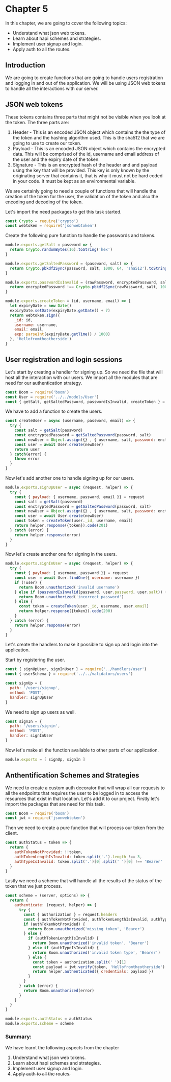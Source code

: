 # Chapter 5

In this chapter, we are going to cover the following topics:

* Understand what json web tokens.
* Learn about hapi schemes and strategies.
* Implement user signup and login.
* Apply auth to all the routes.

## Introduction

We are going to create functions that are going to handle users registration and logging in and out of the application. We will be using JSON web tokens to handle all the interactions with our server. 

## JSON web tokens

These tokens contains three parts that might not be visible when you look at the token. The three parts are:

1. Header - This is an encoded JSON object which contains the the type of the token and the hashing algorithm used. This is the sha512 that we are going to use to create our token.
2. Payload - This is an encoded JSON object which contains the encrypted data. This will be comprised of the id, username and email address of the user and the expiry date of the token.
3. Signature - This is an encrypted hash of the header and and payload using the key that will be provided. This key is only known by the originating server that contains it, that is why it must not be hard coded in your code. It must be kept as an environmental variable.

We are certainly going to need a couple of functions that will handle the creation of the token for the user, the validation of the token and also the encoding and decoding of the token.

Let's import the need packages to get this task started.

```js
const Crypto = require('crypto')
const webtoken = require('jsonwebtoken')
```

Create the following pure function to handle the passwords and tokens.

```js
module.exports.getSalt = password => {
  return Crypto.randomBytes(16).toString('hex')
}

module.exports.getSaltedPassword = (password, salt) => {
  return Crypto.pbkdf2Sync(password, salt, 1000, 64, 'sha512').toString('hex')
}

module.exports.passwordIsInvalid = (rawPassword, encryptedPassword, salt) => {
  return encryptedPassword !== Crypto.pbkdf2Sync(rawPassword, salt, 1000, 64, 'sha512').toString('hex')
}

module.exports.createToken = (id, username, email) => {
  let expiryDate = new Date()
  expiryDate.setDate(expiryDate.getDate() + 7)
  return webtoken.sign({
    _id: id,
    username: username,
    email: email,
    exp: parseInt(expiryDate.getTime() / 1000)
  }, 'Hellofromtheotherside')
}
```

## User registration and login sessions

Let's start by creating a handler for signing up. So we need the file that will host all the interaction with our users. We import all the modules that are need for our authentication strategy.

```js
const Boom = require('boom')
const User = require('../../models/User')
const { getSalt, getSaltedPassword, passwordIsInvalid, createToken } = require('../../helpers/userService')
```

We have to add a function to create the users.

```js
const createUser = async (username, password, email) => {
  try {
    const salt = getSalt(password)
    const enctryptedPassword = getSaltedPassword(password, salt)
    const newUser = Object.assign({} , { username, salt, password: enctryptedPassword })
    const user = await User.create(newUser)
    return user
  } catch(error) {
    throw error
  }
}
```

Now let's add another one to handle signing up for our users.

```js
module.exports.signUpUser = async (request, helper) => {
  try {
    const { payload: { username, password, email }} = request
    const salt = getSalt(password)
    const enctryptedPassword = getSaltedPassword(password, salt)
    const newUser = Object.assign({} , { username, salt, password: enctryptedPassword })
    const user = await User.create(newUser)
    const token = createToken(user._id, username, email)
    return helper.response({token}).code(201)
  } catch (error) {
    return helper.response(error)
  }
}
```

Now let's create another one for signing in the users.

```js
module.exports.signInUser = async (request, helper) => {
  try {
    const { payload: { username, password }} = request
    const user = await User.findOne({ username: username })
    if (!user) {
      return Boom.unauthorized('invalid username')
    } else if (passwordIsInvalid(password, user.password, user.salt)) {
      return Boom.unauthorized('incorrect password')
    } else {
      const token = createToken(user._id, username, user.email)
      return helper.response({token}).code(200)
    }
  } catch (error) {
    return helper.response(error)
  }
}
```

Let's create the handlers to make it possible to sign up and login into the application.

Start by registering the user.

```js
const { signUpUser, signInUser } = require('../handlers/user')
const { userSchema } = require('../../validators/users')

const signUp = {
  path: '/users/signup',
  method: 'POST',
  handler: signUpUser
}
```

We need to sign up users as well.

```js
const signIn = {
  path: '/users/signin',
  method: 'POST',
  handler: signInUser
}
```

Now let's make all the function available to other parts of our application.

```js
module.exports = [ signUp, signIn ]
```

## Anthentification Schemes and Strategies

We need to create a custom auth decorator that will wrap all our requests to all the endpoints that requires the user to be logged in to access the resources that exist in that location. Let's add it to our project. Firstly let's import the packages that are need for this task.

```js
const Boom = require('boom')
const jwt = require('jsonwebtoken')
```

Then we need to create a pure function that will process our token from the client.

```js
const authStatus = token => {
  return {
    authTokenNotProvided: !!token,
    authTokenLengthIsInvalid: token.split('.').length !== 3,
    authTypeIsInvalid: token.split('.')[0].split(' ')[0] !== 'Bearer'
  }
}
```

Lastly we need a scheme that will handle all the results of the status of the token that we just process.

```js
const scheme = (server, options) => {
  return {
    authenticate: (request, helper) => {
      try {
        const { authorization } = request.headers
        const { authTokenNotProvided, authTokenLengthIsInvalid, authTypeIsInvalid } = authStatus(authorization)
        if (authTokenNotProvided) {
          return Boom.unauthorized('missing token', 'Bearer')
        } else {
          if (authTokenLengthIsInvalid) {
            return Boom.unauthorized('invalid token', 'Bearer')
          } else if (authTypeIsInvalid) {
            return Boom.unauthorized('invalid token type', 'Bearer')
          } else {
            const token = authorization.split(' ')[1]
            const payload = jwt.verify(token, 'Hellofromtheotherside')
            return helper.authenticated({ credentials: payload })
          }
        }
      } catch (error) {
        return Boom.unauthorized(error)
      }
    }
  }
}

module.exports.authStatus = authStatus
module.exports.scheme = scheme
```

### S**ummary:**

We have learnt the following aspects from the chapter

1. Understand what json web tokens.
2. Learn about hapi schemes and strategies.
3. Implement user signup and login.
4. ~~Apply auth to all the routes.~~



